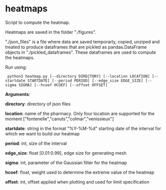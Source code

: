 # heatmaps
Script to compute the heatmap.

Heatmaps are saved in the folder "./figures". 

"./json_files" is a file where data are saved temporarly, copied, unziped and treated to produce dataframes that are pickled as pandas.DataFrame objects in "./pickled_dataframes". These dataframes are used to compute the heatmaps.


Run using:


`
python3 heatmap.py [--directory DIRECTORY] [--location LOCATION] [--startdate STARTDATE] [--period PERIOD] [--edge_size EDGE_SIZE] [--sigma SIGMA] [--hcoef HCOEF] [--offset OFFSET]`

**Arguments**:

**directory**: directory of json files

**location**: name of the pharmacy. Only four location are supported for the moment ["fontenelle","canuts","colmar","venissieux"]

**startdate**: string in the format "%Y-%M-%d" starting date of the interval for which we want to build our heatmap

**period**: int, size of the interval 

**edge_size**: float [0.01:0.99], edge size for generating mesh

**sigma**: int, parameter of the Gaussian filter for the heatmap

**hcoef**: float, weight used to determine the extreme value of the heatmap

**offset**: int, offset applied when plotting and used for limit specification

